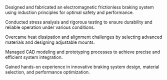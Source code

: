 Designed and fabricated an electromagnetic frictionless braking system using induction principles for optimal safety and performance.

Conducted stress analysis and rigorous testing to ensure durability and reliable operation under various conditions.

Overcame heat dissipation and alignment challenges by selecting advanced materials and designing adjustable mounts.

Managed CAD modeling and prototyping processes to achieve precise and efficient system integration.

Gained hands-on experience in innovative braking system design, material selection, and performance optimization.
